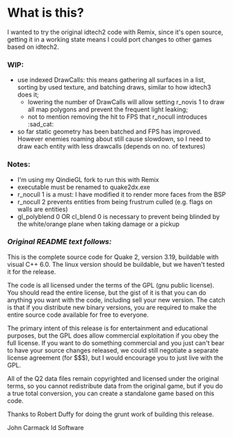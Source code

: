 # What is this?
I wanted to try the original idtech2 code with Remix, since it's open source, getting it in a working state means I could port changes to other games based on idtech2.

### WIP:
- use indexed DrawCalls: this means gathering all surfaces in a list, sorting by used texture, and batching draws, similar to how idtech3 does it;
	- lowering the number of DrawCalls will allow setting r_novis 1 to draw all map polygons and prevent the frequent light leaking;
	- not to mention removing the hit to FPS that r_nocull introduces :sad_cat:
- so far static geometry has been batched and FPS has improved. However enemies roaming about still cause slowdown, so I need to draw each entity with less drawcalls (depends on no. of textures)

### Notes:
- I'm using my QindieGL fork to run this with Remix
- executable must be renamed to quake2dx.exe
- r_nocull 1 is a must: I have modified it to render more faces from the BSP
- r_nocull 2 prevents entities from being frustrum culled (e.g. flags on walls are entities)
- gl_polyblend 0 OR cl_blend 0 is necessary to prevent being blinded by the white/orange plane when taking damage or a pickup

### *Original README text follows:*

This is the complete source code for Quake 2, version 3.19, buildable with
visual C++ 6.0.  The linux version should be buildable, but we haven't
tested it for the release.

The code is all licensed under the terms of the GPL (gnu public license).  
You should read the entire license, but the gist of it is that you can do 
anything you want with the code, including sell your new version.  The catch 
is that if you distribute new binary versions, you are required to make the 
entire source code available for free to everyone.

The primary intent of this release is for entertainment and educational 
purposes, but the GPL does allow commercial exploitation if you obey the 
full license.  If you want to do something commercial and you just can't bear 
to have your source changes released, we could still negotiate a separate 
license agreement (for $$$), but I would encourage you to just live with the 
GPL.

All of the Q2 data files remain copyrighted and licensed under the 
original terms, so you cannot redistribute data from the original game, but if 
you do a true total conversion, you can create a standalone game based on 
this code.

Thanks to Robert Duffy for doing the grunt work of building this release.

John Carmack
Id Software
